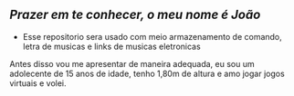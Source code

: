 ## _Prazer em te conhecer, o meu nome é João_

- Esse repositorio sera usado com meio armazenamento de comando, letra de musicas e links de musicas eletronicas

Antes disso vou me apresentar de maneira adequada, eu sou um adolecente de 15 anos de idade, tenho 1,80m de altura e amo jogar jogos virtuais e volei.
